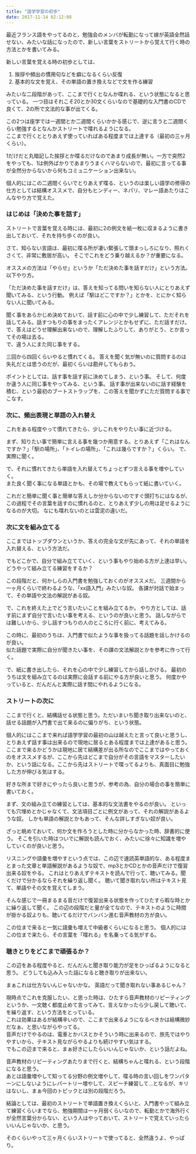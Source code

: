 ```yaml
---
title: "語学学習の初歩"
date: 2017-11-14 02:12:08
---
```


最近フランス語をやってるのと、勉強会のメンバが転勤になって嫁が英語全然話せない、みたいな話になったので、新しい言葉をストリートから覚えて行く時の方法とかを書いてみる。

新しい言葉を覚える時の初歩としては、

1. 挨拶や頻出の慣用句などを癖になるくらい反復
2. 基本的な文を覚え、その単語の置き換えなどで文を作る練習

みたいな二段階があって、ここまで行くとなんか喋れる、という状態になると思っている。
一つ目はそれこそ20とか30文くらいなので基礎的な入門書のCDで良くて、2の所で文法的な事が出てくる。

この2つは座学では一週間とか二週間くらいかかる感じで、逆に言うと二週間くらい勉強するとなんかストリートで喋れるようになる。  
ここまで行くととりあえず使っていればある程度までは上達する（最初の三ヶ月くらい）。

1だけだと丸暗記した挨拶とか喋るだけなのであまり成長が無い。一方で突然2をやっても、1は例外ばかりであまりうまくハマらないので、最初に言ってる事が全然分からないから何もコミュニケーション出来ない。

個人的にはこの二週間くらいでとりあえず喋る、というのは楽しい語学の修得の仕方としては結構オススメで、自分もヒンディー、ネパリ、マレー語あたりはこんなやり方で覚えた。  

### はじめは「決めた事を話す」

ストリートで言葉を覚える時には、最初に2の例文を紙一枚に収まるように書き出しておいて、それを持ち歩くのが良い。
 
さて、知らない言語は、最初に喋る所が凄い緊張して頭まっしろになり、照れくさくて、非常に敷居が高い。
そこでこれをどう乗り越えるか？が重要になる。

オススメの方法は「やらせ」というか「ただ決めた事を話すだけ」という方法。以下やり方。

「ただ決めた事を話すだけ」は、答えを知ってる問いを知らない人にとりあえず聞いてみる、という行動。
例えば「駅はどこですか？」とかを、とにかく知らない人に聞いてみる。

聞く事をあらかじめ決めておいて、話す前に心の中で少し練習して、ただそれを話してみる。話すつもりの事をまったくアレンジとかもせずに、ただ話すだけ。  
で、答えはどうせ理解出来ないので、理解したふりして、ありがとう、とか言ってその場は去る。  
で、違う人にまた同じ事をする。

三回から四回くらいやると慣れてくる。
答えを聞く気が無いのに質問するのは失礼だとは思うのだが、最初くらいは勘弁してもらおう。

ポイントとしては、話す事を話す前に決めてしまう、という事。
そして、何度か違う人に同じ事をやってみる、という事。
話す事が出来ないのに話す経験を積む、という最初のブートストラップを、この答えを聞かずにただ質問する事でこなす。

### 次に、頻出表現と単語の入れ替え

これをある程度やって慣れてきたら、少しこれをやりたい事に近づける。

まず、知りたい事で簡単に言える事を幾つか用意する。とりあえず「これはなんですか？」「駅の場所」、「トイレの場所」、「これは幾らですか？」くらい。
で、実際に聞く。

で、それに慣れてきたら単語を入れ替えてちょっとずつ言える事を増やしていく。  
また良く聞く事になる単語とかも、その場で教えてもらって紙に書いていく。

これだと簡単に聞く事と簡単な答えしか分からないのですぐ頭打ちにはなるが、この過程でその言葉を話すのに慣れるのと、とりあえず少しの用は足せるようになるのが大切。
なにも喋れないのとは雲泥の違いだ。

### 次に文を組み立てる

ここまではトップダウンというか、答えの完全な文が先にあって、それの単語を入れ替える、という方法だ。

でもどこかで、自分で組み立てていく、という事もやり始める方が上達は早い。
どうやって組み立てる練習をするか？

この段階だと、何かしらの入門書を勉強しておくのがオススメだ。
三週間から一ヶ月くらいで終わるような、「xx語入門」みたいな奴。
各課が対話で始まって、その単語や文法の解説がある奴。

で、これを終えた上でどう言いたいことを組み立てるか。
やり方としては、話す前にまず自分で言いたい事を考える、というのが良いと思う。
話しながらでは難しいから、少し話すつもりの人のところに行く前に、考えてみる。

この時に、最初のうちは、入門書で似たような事を扱ってる話題を話しかけるのが良い。  
似た話題で実際に自分が聞きたい事を、その課の文法解説とかを参考に作って行く。

で、紙に書き出したら、それを心の中で少し練習してから話しかける。
最初のうちは文を組み立てるのは実際に会話する前にやる方が良いと思う。
何度かやっていると、だんだんと実際に話す間にやれるようになる。

### ストリートの次に

ここまで行くと、結構話せる状態と思う。ただいまいち聞き取り出来ないのと、話せる話題が入門書で出て来るのに偏りがち、という状態。

個人的にはここまで来れば語学学習の最初の山は越えたと言って良いと思うし、とりあえず話す事は出来るので現地に居るとある程度までは上達があると思う。
ここまで来るかどうかは現地に居て結構差が出る所なのでここまではやっておくのをオススメするが、ここから先はどこまで自分がその言語をマスターしたいか、という話になる。ここから先はストリートで喋ってるよりも、真面目に勉強した方が伸びる気はする。

好きな所まで好きにやったら良いと思うが、参考の為、自分の場合の事を簡単に書いておく。

まず、文の組み立ての練習としては、基本的な文法書をやるのが良い。
といっても穴埋めとかじゃなくて、文法項目ごとに例文があって、それの解説があるような奴。
しかも単語の解説とかもあって、そんな詳しすぎない奴が良い。

ざっと眺めておいて、何か文を作ろうとした時に分からなかった時、辞書的に使う。
そこを引いた時はついでに解説も読んでおく、みたいに徐々に知識を増やしていくのが良いと思う。

リスニングや語彙を増やすという点では、この辺で速読英単語的な、ある程度まとまった文章と単語解説があるような奴で、mp3とかCDとかの音声だけで復習出来る奴をやる。
これはとりあえずテキストを読んで行って、聴いてみる。聞くだけで分かるならそれを繰り返し聞く。
聴いて聞き取れない所はテキスト見て、単語やその文を覚えてしまう。

そんな感じで一冊まるまる音だけで復習出来る状態を作ってひたすら暇な時とかに繰り返して聞く。
この辺の段階だと量が全てなので、テキストのように時間が掛かる奴よりも、聴いてるだけでバンバン進む音声教材の方が良い。

この位まで来ると一気に語彙も増えて中級者くらいになると思う。
個人的にはこの位まで来たら、その言葉を「喋れる」を名乗ってる気がする。

### 聴きとりをどこまで頑張るか？

この辺をある程度やると、だんだんと聞き取り能力が足をひっぱるようになると思う。
どうしても込み入った話になると聴き取りが出来ない。

まぁこれは仕方ないんじゃないかな。
英語だって聞き取れない事あるじゃん？

現時点でこれを克服したい、と思った時は、ひたすら音声教材のリピーティングというか、一文聴く都度止めて言ってみて、言えなかったら少し戻して聴いて、を繰り返す、という方法をとっている。  
これは効果はあるが結構辛いので、ここまで出来るようになるべきかは結構微妙だなぁ、と思いながらやってる。   
音声だけでやるのは、電車とかバスとかそういう時に出来るので、旅先ではやりやすいから、テキスト見ながらやるよりも続けやすい気はする。  
でもこの辺まで来ると、まぁ好きにしたらいいんじゃないか、という話だよね。

音声教材のリピーティングあたりまで行くと、結構ちゃんと喋れる、という段階になると思う。  
あとは語彙増やして知ってる分野の例文増やして、喋る時の言い回しをワンパターンにしないようにレパートリー増やして、スピーチ練習して…となるが、キリはないし、まぁ今回のトピックとは別の段階だろう。

結論としては、最初のストリートで単語置き換えくらいと、入門書やって組み立て練習くらいまでなら、勉強期間は一ヶ月弱くらいなので、転勤とかで海外行くが全然言葉分からない、という人はやっておいて、ストリートで覚えていったらいいんじゃないか、と思う。

そのくらいやって三ヶ月くらいストリートで使ってると、全然違うよ、やっぱり。
